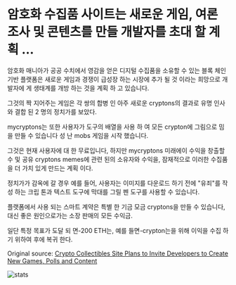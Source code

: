 # 암호화 수집품 사이트는 새로운 게임, 여론 조사 및 콘텐츠를 만들 개발자를 초대 할 계획 ...

암호화 매니아가 공공 수치에서 영감을 얻은 디지털 수집품을 소유할 수 있는 블록 체인 기반 플랫폼은 새로운 게임과 경쟁이 급성장 하는 시장에 추가 될 것 이라는 희망으로 개발자에 게 생태계를 개방 하는 것을 계획 하 고 있습니다.

그것의 짝 지어주는 게임은 각 쌍의 합병 인 아주 새로운 cryptons의 결과로 유명 인사와 결합 된 2 명의 정치가를 보았다.

mycryptons는 또한 사용자가 도구의 배열을 사용 하 여 모든 crypton에 그림으로 밈을 만들 수 있습니다 성 난 mobs 게임을 시작 했습니다.

그것은 현재 사용자에 대 한 무료입니다, 하지만 mycryptons 미래에이 수익을 창출할 수 및 공유 cryptons memes에 관련 된의 소유자와 수익을, 잠재적으로 이러한 수집품을 더 가치 있게 만드는 계획 이다.

정치가가 감옥에 갈 경우 예를 들어, 사용자는 이미지를 다운로드 하기 전에 "유죄"를 작성 하는 크립 톤과 텍스트 도구에 막대를 그릴 펜 도구를 사용할 수 있습니다.

플랫폼에서 사용 되는 스마트 계약은 특별 한 기금 모금 cryptons을 만들 수 있습니다, 대신 좋은 원인으로가는 소장 판매의 모든 수익금.

일단 특정 목표가 도달 되 면-200 ETH는, 예를 들면-crypton는을 위해 이익을 수집 하기 위하여 후에 복귀 한다.

Original source: [Crypto Collectibles Site Plans to Invite Developers to Create New Games, Polls and Content](https://cointelegraph.com/news/crypto-collectibles-site-plans-to-invite-developers-to-create-new-games-polls-and-content)

![stats](https://c.statcounter.com/11760860/0/a89fa40b/1/ "stats")